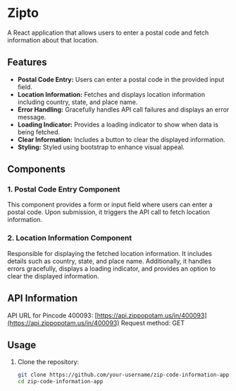 # Zipto

A React application that allows users to enter a postal code and fetch information about that location.

## Features

- **Postal Code Entry:** Users can enter a postal code in the provided input field.
- **Location Information:** Fetches and displays location information including country, state, and place name.
- **Error Handling:** Gracefully handles API call failures and displays an error message.
- **Loading Indicator:** Provides a loading indicator to show when data is being fetched.
- **Clear Information:** Includes a button to clear the displayed information.
- **Styling:** Styled using bootstrap to enhance visual appeal.

## Components

### 1. Postal Code Entry Component

This component provides a form or input field where users can enter a postal code. Upon submission, it triggers the API call to fetch location information.

### 2. Location Information Component

Responsible for displaying the fetched location information. It includes details such as country, state, and place name. Additionally, it handles errors gracefully, displays a loading indicator, and provides an option to clear the displayed information.

## API Information

API URL for Pincode 400093: [https://api.zippopotam.us/in/400093](https://api.zippopotam.us/in/400093)
Request method: GET

## Usage

1. Clone the repository:

   ```bash
   git clone https://github.com/your-username/zip-code-information-app.git
   cd zip-code-information-app

